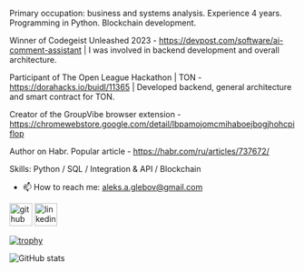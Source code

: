 Primary occupation: business and systems analysis. Experience 4 years. Programming in Python. Blockchain development. 

Winner of Codegeist Unleashed 2023 - https://devpost.com/software/ai-comment-assistant | I was involved in backend development and overall architecture.

Participant of The Open League Hackathon | TON - https://dorahacks.io/buidl/11365 | Developed backend, general architecture and smart contract for TON.

Creator of the GroupVibe browser extension - https://chromewebstore.google.com/detail/lbpamojomcmihaboejbogjhohcpiflop

Author on Habr. Popular article - https://habr.com/ru/articles/737672/

Skills: Python / SQL / Integration & API / Blockchain

- 📫 How to reach me: aleks.a.glebov@gmail.com 


[<img src='https://cdn.jsdelivr.net/npm/simple-icons@3.0.1/icons/github.svg' alt='github' height='40'>](https://github.com/aleksandrGlebov)  [<img src='https://cdn.jsdelivr.net/npm/simple-icons@3.0.1/icons/linkedin.svg' alt='linkedin' height='40'>](https://www.linkedin.com/in/aleksandr-glebov/)  

[![trophy](https://github-profile-trophy.vercel.app/?username=aleksandrGlebov)](https://github.com/ryo-ma/github-profile-trophy)

![GitHub stats](https://github-readme-stats.vercel.app/api?username=aleksandrGlebov&show_icons=true&count_private=true)
